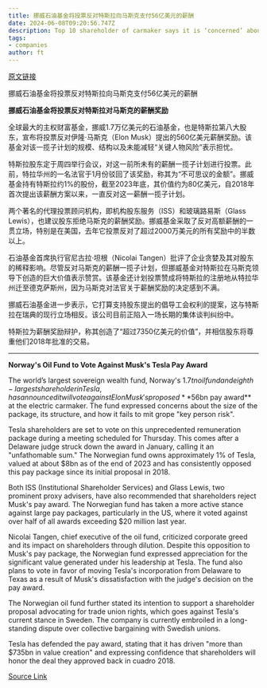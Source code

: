```yaml
---
title: 挪威石油基金将投票反对特斯拉向马斯克支付56亿美元的薪酬
date: 2024-06-08T09:20:56.747Z
description: Top 10 shareholder of carmaker says it is ‘concerned’ about size of package
tags: 
- companies
author: ft
---
```


[原文链接](https://ft.com/content/cfc9a674-8d7f-4b79-8104-14f7080a1255)

挪威石油基金将投票反对特斯拉向马斯克支付56亿美元的薪酬

**挪威石油基金将投票反对特斯拉对马斯克的薪酬奖励**

全球最大的主权财富基金，挪威1.7万亿美元的石油基金，也是特斯拉第八大股东，宣布将投票反对伊隆·马斯克（Elon Musk）提出的560亿美元薪酬奖励。该基金对该一揽子计划的规模、结构以及未能减轻“关键人物风险”表示担忧。

特斯拉股东定于周四举行会议，对这一前所未有的薪酬一揽子计划进行投票。此前，特拉华州的一名法官于1月份驳回了该奖励，称其为“不可思议的金额”。挪威基金持有特斯拉约1%的股份，截至2023年底，其价值约为80亿美元，自2018年首次提出该薪酬方案以来，一直反对这一薪酬一揽子计划。

两个著名的代理投票顾问机构，即机构股东服务（ISS）和玻璃路易斯（Glass Lewis），也建议股东拒绝马斯克的薪酬奖励。挪威基金采取了反对高额薪酬的一贯立场，特别是在美国，去年它投票反对了超过2000万美元的所有奖励中的半数以上。

石油基金首席执行官尼古拉·坦根（Nicolai Tangen）批评了企业贪婪及其对股东的稀释影响。尽管反对马斯克的薪酬一揽子计划，但挪威基金对特斯拉在马斯克领导下创造的巨大价值表示赞赏。该基金还计划投票赞成将特斯拉的注册地从特拉华州迁至德克萨斯州，因为马斯克对法官关于薪酬奖励的决定感到不满。

挪威石油基金进一步表示，它打算支持股东提出的倡导工会权利的提案，这与特斯拉在瑞典的现行立场相反。该公司目前正陷入一场长期的集体谈判纠纷中。

特斯拉为薪酬奖励辩护，称其创造了“超过7350亿美元的价值”，并相信股东将尊重他们2018年批准的交易。

---

 **Norway's Oil Fund to Vote Against Musk's Tesla Pay Award**

The world’s largest sovereign wealth fund, Norway's $1.7tn oil fund and eighth-largest shareholder in Tesla, has announced it will vote against Elon Musk's proposed **$56bn pay award** at the electric carmaker. The fund expressed concerns about the size of the package, its structure, and how it fails to mit grope "key person risk".

Tesla shareholders are set to vote on this unprecedented remuneration package during a meeting scheduled for Thursday. This comes after a Delaware judge struck down the award in January, calling it an "unfathomable sum." The Norwegian fund owns approximately 1% of Tesla, valued at about $8bn as of the end of 2023 and has consistently opposed this pay package since its initial proposal in 2018.

Both ISS (Institutional Shareholder Services) and Glass Lewis, two prominent proxy advisers, have also recommended that shareholders reject Musk's pay award. The Norwegian fund has taken a more active stance against large pay packages, particularly in the US, where it voted against over half of all awards exceeding $20 million last year.

Nicolai Tangen, chief executive of the oil fund, criticized corporate greed and its impact on shareholders through dilution. Despite this opposition to Musk's pay package, the Norwegian fund expressed appreciation for the significant value generated under his leadership at Tesla. The fund also plans to vote in favor of moving Tesla's incorporation from Delaware to Texas as a result of Musk's dissatisfaction with the judge's decision on the pay award.

The Norwegian oil fund further stated its intention to support a shareholder proposal advocating for trade union rights, which goes against Tesla's current stance in Sweden. The company is currently embroiled in a long-standing dispute over collective bargaining with Swedish unions.

Tesla has defended the pay award, stating that it has driven "more than $735bn in value creation" and expressing confidence that shareholders will honor the deal they approved back in cuadro 2018.

[Source Link](https://ft.com/content/cfc9a674-8d7f-4b79-8104-14f7080a1255)


